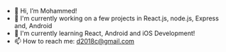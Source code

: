 - 👋 Hi, I’m Mohammed!
- 🔭 I'm currently working on a few projects in React.js, node.js, Express and, Android
- 📱 I'm currently learning React, Android and iOS Development!
- 📫 How to reach me: d2018c@gmail.com








<!---
:)
--->
